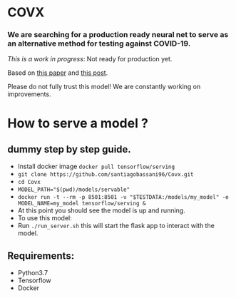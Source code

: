 # COVX
### We are searching for a production ready neural net to serve as an alternative method for testing against COVID-19.

*This is a work in progress*: Not ready for production yet.

Based on [this paper](https://pubs.rsna.org/doi/10.1148/radiol.2020200905)
and [this post](https://www.pyimagesearch.com/2020/03/16/detecting-covid-19-in-x-ray-images-with-keras-tensorflow-and-deep-learning/).

Please do not fully trust this model! We are constantly working on improvements.




# How to serve a model ?
## dummy step by step guide.
- Install docker image `docker pull tensorflow/serving`
- `git clone https://github.com/santiagobassani96/Covx.git`
- `cd Covx`
- `MODEL_PATH="$(pwd)/models/servable"`
- `docker run -t --rm -p 8501:8501 -v "$TESTDATA:/models/my_model" -e MODEL_NAME=my_model tensorflow/serving &`
- At this point you should see the model is up and running.
- To use this model:
- Run `./run_server.sh` this will start the flask app to interact with the model.


## Requirements:
* Python3.7
* Tensorflow
* Docker
